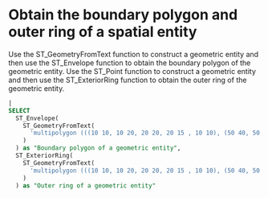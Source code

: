 # Obtain the boundary polygon and outer ring of a spatial entity

Use the ST_GeometryFromText function to construct a geometric entity and then use the ST_Envelope function to obtain the boundary polygon of the geometric entity.
Use the ST_Point function to construct a geometric entity and then use the ST_ExteriorRing function to obtain the outer ring of the geometric entity.

```SQL
|
SELECT
  ST_Envelope(
    ST_GeometryFromText(
      'multipolygon (((10 10, 10 20, 20 20, 20 15 , 10 10), (50 40, 50 50, 60 50, 60 40, 50 40)))'
    )
  ) as "Boundary polygon of a geometric entity",
  ST_ExteriorRing(
    ST_GeometryFromText(
      'multipolygon (((10 10, 10 20, 20 20, 20 15 , 10 10), (50 40, 50 50, 60 50, 60 40, 50 40)))'
    )
  ) as "Outer ring of a geometric entity"
```
